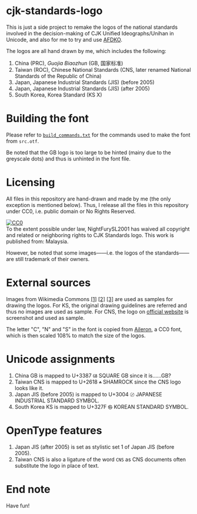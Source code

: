 # cjk-standards-logo

This is just a side project to remake the logos of the national standards involved in the decision-making of CJK Unified Ideographs/Unihan in Unicode, and also for me to try and use [AFDKO](https://github.com/adobe-type-tools/afdko/).

The logos are all hand drawn by me, which includes the following:

1. China (PRC), *Guojia Biaozhun* (GB, 国家标准)
2. Taiwan (ROC), Chinese National Standards (CNS, later renamed National Standards of the Republic of China)
3. Japan, Japanese Industrial Standards (JIS) (before 2005)
4. Japan, Japanese Industrial Standards (JIS) (after 2005)
5. South Korea, Korea Standard (KS X)

# Building the font

Please refer to [`build_commands.txt`](build_commands.txt) for the commands used to make the font from `src.otf`.

Be noted that the GB logo is too large to be hinted (mainy due to the greyscale dots) and thus is unhinted in the font file.

# Licensing

All files in this repository are hand-drawn and made by me (the only exception is mentioned below). Thus, I release all the files in this repository under CC0, i.e. public domain or No Rights Reserved.

<p xmlns:dct="http://purl.org/dc/terms/" xmlns:vcard="http://www.w3.org/2001/vcard-rdf/3.0#">
  <a rel="license"
     href="http://creativecommons.org/publicdomain/zero/1.0/">
    <img src="http://i.creativecommons.org/p/zero/1.0/88x31.png" style="border-style: none;" alt="CC0" />
  </a>
  <br />
  To the extent possible under law,
  <span resource="[_:publisher]" rel="dct:publisher">
    <span property="dct:title">NightFurySL2001</span></span>
  has waived all copyright and related or neighboring rights to
  <span property="dct:title">CJK Standards logo</span>.
This work is published from:
<span property="vcard:Country" datatype="dct:ISO3166"
      content="MY" about="[_:publisher]">
  Malaysia</span>.
</p>

However, be noted that some images——i.e. the logos of the standards——are still trademark of their owners.

# External sources

Images from Wikimedia Commons [[1]](https://commons.wikimedia.org/wiki/File:GB_logo.png) [[2]](https://commons.wikimedia.org/wiki/File:JIS_mark_old.png) [[3]](https://commons.wikimedia.org/wiki/File:JIS_mark.svg) are used as samples for drawing the logos. For KS, the original drawing guidelines are referred and thus no images are used as sample. For CNS, the logo on [official website](https://www.cnsonline.com.tw/) is screenshot and used as sample.

The letter "C", "N" and "S" in the font is copied from [Aileron](http://dotcolon.net/font/aileron), a CC0 font, which is then scaled 108% to match the size of the logos.

# Unicode assignments

1. China GB is mapped to U+3387 `㎇` SQUARE GB since it is……GB?
2. Taiwan CNS is mapped to U+2618 `☘` SHAMROCK since the CNS logo looks like it.
3. Japan JIS (before 2005) is mapped to U+3004 `〄` JAPANESE INDUSTRIAL STANDARD SYMBOL.
4. South Korea KS is mapped to U+327F `㉿` KOREAN STANDARD SYMBOL.

# OpenType features

1. Japan JIS (after 2005) is set as stylistic set 1 of Japan JIS (before 2005).
2. Taiwan CNS is also a ligature of the word `CNS` as CNS documents often substitute the logo in place of text.

# End note

Have fun!
